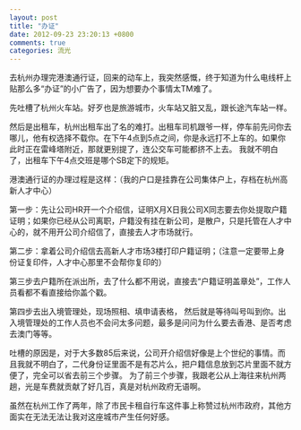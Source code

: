 ```yaml
---
layout: post
title: "办证"
date: 2012-09-23 23:20:13 +0800
comments: true
categories: 流光
---
```

<p>去杭州办理完港澳通行证，回来的动车上，我突然感慨，终于知道为什么电线杆上贴那么多“办证”的小广告了，因为想要办个事情太TM难了。 </p><p>先吐槽了杭州火车站。好歹也是旅游城市，火车站又脏又乱，跟长途汽车站一样。</p><p>然后是出租车，杭州出租车出了名的难打。出租车司机跟爷一样，停车前先问你去哪儿，他有权选择不载你。在下午4点到5点之间，你是永远打不上车的。如果你此时正在雷峰塔附近，那就更别提了，连公交车可能都挤不上去。 我就不明白了，出租车下午4点交班是哪个SB定下的规矩。</p><p>港澳通行证的办理过程是这样：（我的户口是挂靠在公司集体户上，存档在杭州高新人才中心）</p><p>第一步：先让公司HR开一个介绍信，证明X月X日我公司X同志要去你处提取户籍证明；如果你已经从公司离职，户籍没有挂在新公司，是散户，只是托管在人才中心的，就不用开公司介绍信了，直接去人才市场就行。 </p><p>第二步：拿着公司介绍信去高新人才市场3楼打印户籍证明；（注意一定要带上身份证复印件，人才中心那里不会帮你复印的）</p><p>第三步去户籍所在派出所，去了什么都不用说，直接去“户籍证明盖章处”，工作人员看都不看直接给你盖个戳。</p><p>第四步去出入境管理处，现场照相、填申请表格， 然后就是等待叫号叫到你。出入境管理处的工作人员也不会问太多问题，最多是问问为什么要去香港、是否考虑去澳门等等。</p><p>吐槽的原因是，对于大多数85后来说，公司开介绍信好像是上个世纪的事情。而且我就不明白了，二代身份证里面不是有芯片么，把户籍信息放到芯片里面不就方便了，完全可以省去前三个步骤。 为了前三个步骤，我跟老公从上海往来杭州两趟，光是车费就贡献了好几百，真是对杭州政府无语啊。 </p><p>虽然在杭州工作了两年，除了市民卡租自行车这件事上称赞过杭州市政府，其他方面实在无法无法让我对这座城市产生任何好感。</p>
